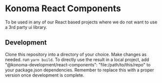 # Konoma React Components

To be used in any of our React based projects where we do not want to use a 3rd party ui library.

## Development

Clone this repository into a directory of your choice. Make changes as needed. run `yarn build`. To directly use the result in a local project, add "@konoma-development/react-components": "file:/path/to/this/repo" to your package.json dependencies. Remember to replace this with a proper version once development is complete.
